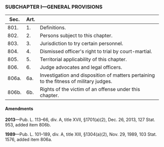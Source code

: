### SUBCHAPTER I—GENERAL PROVISIONS ###

|Sec. |Art.|                                                                                      |
|-----|----|--------------------------------------------------------------------------------------|
|801. | 1. |                                     Definitions.                                     |
|802. | 2. |                           Persons subject to this chapter.                           |
|803. | 3. |                        Jurisdiction to try certain personnel.                        |
|804. | 4. |                 Dismissed officer's right to trial by court-martial.                 |
|805. | 5. |                      Territorial applicability of this chapter.                      |
|806. | 6. |                         Judge advocates and legal officers.                          |
|806a.|6a. |Investigation and disposition of matters pertaining to the fitness of military judges.|
|806b.|6b. |                Rights of the victim of an offense under this chapter.                |

#### Amendments ####

**2013**—Pub. L. 113–66, div. A, title XVII, §1701(a)(2), Dec. 26, 2013, 127 Stat. 953, added item 806b.

**1989**—Pub. L. 101–189, div. A, title XIII, §1304(a)(2), Nov. 29, 1989, 103 Stat. 1576, added item 806a.